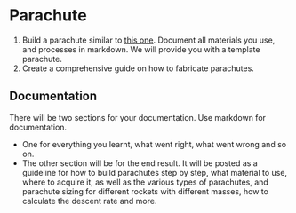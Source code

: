# Parachute

1. Build a parachute similar to [this one](https://www.allrockets.ca/Build/Parachutes/36). Document all materials you use, and processes in markdown. We will provide you with a template parachute. 
2. Create a comprehensive guide on how to fabricate parachutes. 

## Documentation

There will be two sections for your documentation. Use markdown for documentation.

- One for everything you learnt, what went right, what went wrong and so on. 
- The other section will be for the end result. It will be posted as a guideline for how to build parachutes step by step, what material to use, where to acquire it, as well as the various types of parachutes, and parachute sizing for different rockets with different masses, how to calculate the descent rate and more.

